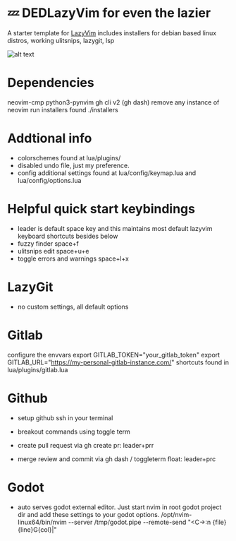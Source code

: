 # 💤 DEDLazyVim for even the lazier

A starter template for [LazyVim](https://github.com/LazyVim/LazyVim)
includes installers for debian based linux distros, working ulitsnips, lazygit, lsp

![alt text](https://github.com/dfosterj/dedneovim/blob/main/.preview.png?raw=true)

# Dependencies
neovim-cmp
python3-pynvim
gh cli v2 (gh dash)
remove any instance of neovim
run installers found ./installers


# Addtional info
* colorschemes found at lua/plugins/
* disabled undo file, just my preference. 
* config additional settings found at lua/config/keymap.lua and lua/config/options.lua


# Helpful quick start keybindings
* leader is default space key and this maintains most default lazyvim keyboard shortcuts besides below
* fuzzy finder space+f
* ulitsnips edit space+u+e
* toggle errors and warnings space+l+x

# LazyGit
* no custom settings, all default options


# Gitlab
configure the envvars
export GITLAB_TOKEN="your_gitlab_token"
export GITLAB_URL="https://my-personal-gitlab-instance.com/"
shortcuts found in lua/plugins/gitlab.lua

# Github
* setup github ssh in your terminal
* breakout commands using toggle term
* create pull request via gh create pr:
leader+prr

* merge review and commit via gh dash / toggleterm float:
leader+prc

# Godot
* auto serves godot external editor. Just start nvim in root godot project dir and add these settings to your godot options.
/opt/nvim-linux64/bin/nvim
--server /tmp/godot.pipe --remote-send "<C-\><C-N>:n {file}<CR>{line}G{col}|" 
